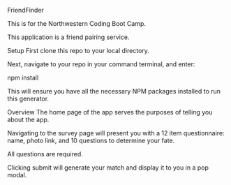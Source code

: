 FriendFinder

This is for the Northwestern Coding Boot Camp.

This application is a friend pairing service. 

Setup
First clone this repo to your local directory.

Next, navigate to your repo in your command terminal, and enter:

npm install

This will ensure you have all the necessary NPM packages installed to run this generator.


Overview
The home page of the app serves the purposes of telling you about the app.

Navigating to the survey page will present you with a 12 item questionnaire: name, photo link, and 10 questions to determine your fate.

All questions are required.

Clicking submit will generate your match and display it to you in a pop modal.
